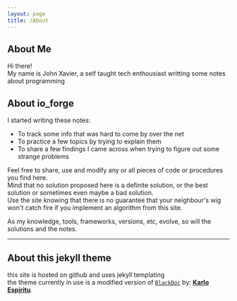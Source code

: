 ```yaml
---
layout: page
title: /About
---
```

## About Me

<p class="message">
  Hi there!<br>
  My name is John Xavier, a self taught tech enthousiast writting some notes about programming
</p>

## About io_forge
I started writing these notes:

* To track some info that was hard to come by over the net
* To practice a few topics by trying to explain them
* To share a few findings I came across when trying to figure out some strange problems

Feel free to share, use and modify any or all pieces of code or procedures you find here.<br>
Mind that no solution proposed here is a definite solution, or the best solution
or sometimes even maybe a bad solution.<br>
Use the site knowing that there is no guarantee that your neighbour's wig won't catch fire if you implement 
an algorithm from this site.

As my knowledge, tools, frameworks, versions, etc, evolve, so will the solutions and the notes.

---

## About this jekyll theme
this site is hosted on github and uses jekyll templating<br>
the theme currently in use is a modified version of [`BlackDoc`](https://github.com/karloespiritu/BlackDoc) by: [**Karlo Espiritu**](https://github.com/karloespiritu).
